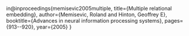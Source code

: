 in@inproceedings{memisevic2005multiple,
  title={Multiple relational embedding},
  author={Memisevic, Roland and Hinton, Geoffrey E},
  booktitle={Advances in neural information processing systems},
  pages={913--920},
  year={2005}
}
